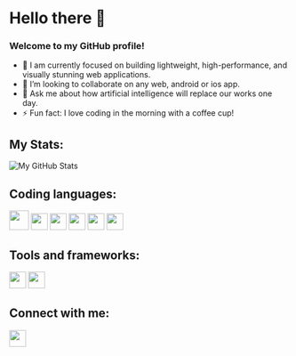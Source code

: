 # Hello there 👋

### Welcome to my GitHub profile!

- 🔭 I am currently focused on building lightweight, high-performance, and visually stunning web applications.
- 👯 I’m looking to collaborate on any web, android or ios app.
- 💬 Ask me about how artificial intelligence will replace our works one day.
- ⚡ Fun fact: I love coding in the morning with a coffee cup!

## My Stats:
![My GitHub Stats](https://github-readme-stats.vercel.app/api?username=ing-dio&show_icons=true)

## Coding languages:
[<img src="https://img.icons8.com/?size=100&id=13679&format=png&color=000000" width="35">](https://www.java.com/en/)
[<img src="https://cdn.simpleicons.org/python/306998" width="30">](https://www.python.org/)
[<img src="https://img.icons8.com/?size=100&id=bGD8ChgdMIJV&format=png&color=000000" width="30">](https://kotlinlang.org/)
[<img src="https://cdn.simpleicons.org/html5/E34F26" width="30">](https://developer.mozilla.org/en-US/docs/Web/HTML)
[<img src="https://cdn.simpleicons.org/css3/1572B6" width="30">](https://developer.mozilla.org/en-US/docs/Web/CSS)
[<img src="https://cdn.simpleicons.org/javascript/F7DF1E" width="30">](https://developer.mozilla.org/en-US/docs/Web/JavaScript)

## Tools and frameworks:
[<img src="https://img.icons8.com/?size=100&id=84710&format=png&color=000000" width="30">](https://getbootstrap.com/)
[<img src="https://img.icons8.com/?size=100&id=123603&format=png&color=000000" width="30">](https://react.dev/)

## Connect with me:
[<img src="https://img.icons8.com/?size=100&id=13930&format=png&color=000000" width="30">](https://www.linkedin.com/in/ing-lima/)
